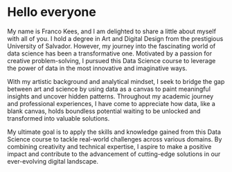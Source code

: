 # Hello everyone
My name is Franco Kees, and I am delighted to share a little about myself with all of you. I hold a degree in Art and Digital Design from the prestigious University of Salvador. However, my journey into the fascinating world of data science has been a transformative one. Motivated by a passion for creative problem-solving, I pursued this Data Science course to leverage the power of data in the most innovative and imaginative ways.

With my artistic background and analytical mindset, I seek to bridge the gap between art and science by using data as a canvas to paint meaningful insights and uncover hidden patterns. Throughout my academic journey and professional experiences, I have come to appreciate how data, like a blank canvas, holds boundless potential waiting to be unlocked and transformed into valuable solutions.

My ultimate goal is to apply the skills and knowledge gained from this Data Science course to tackle real-world challenges across various domains. By combining creativity and technical expertise, I aspire to make a positive impact and contribute to the advancement of cutting-edge solutions in our ever-evolving digital landscape.
